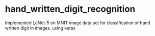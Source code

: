 # hand_written_digit_recognition
Implemented LeNet-5 on MNIT image data set for classification of hand written digit in images, using keras
